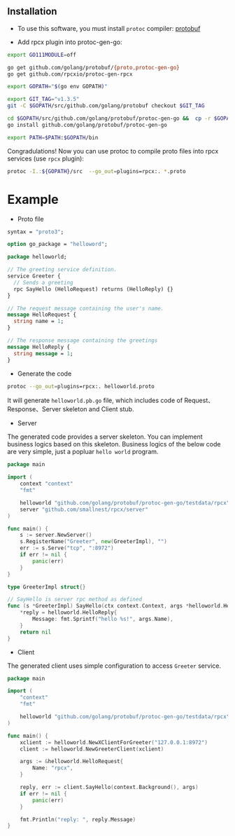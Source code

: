 
## Installation

- To use this software, you must install `protoc` compiler: [protobuf](https://github.com/protocolbuffers/protobuf)

- Add rpcx plugin into protoc-gen-go:

```sh
export GO111MODULE=off

go get github.com/golang/protobuf/{proto,protoc-gen-go}
go get github.com/rpcxio/protoc-gen-rpcx

export GOPATH="$(go env GOPATH)"

export GIT_TAG="v1.3.5" 
git -C $GOPATH/src/github.com/golang/protobuf checkout $GIT_TAG

cd $GOPATH/src/github.com/golang/protobuf/protoc-gen-go &&  cp -r $GOPATH/src/github.com/rpcxio/protoc-gen-rpcx/{link_rpcx.go, rpcx} .
go install github.com/golang/protobuf/protoc-gen-go

export PATH=$PATH:$GOPATH/bin
```

Congradulations! Now you can use protoc to compile proto files into rpcx services (use `rpcx` plugin):
```sh
protoc -I.:${GOPATH}/src  --go_out=plugins=rpcx:. *.proto
```

# Example

- Proto file

```proto
syntax = "proto3";

option go_package = "helloword";

package helloworld;

// The greeting service definition.
service Greeter {
  // Sends a greeting
  rpc SayHello (HelloRequest) returns (HelloReply) {}
}

// The request message containing the user's name.
message HelloRequest {
  string name = 1;
}

// The response message containing the greetings
message HelloReply {
  string message = 1;
}
```

- Generate the code

```sh
protoc --go_out=plugins=rpcx:. helloworld.proto
```

It will generate `helloworld.pb.go` file, which includes code of Request、Response、Server skeleton and Client stub.

- Server

The generated code provides a server skeleton. You can implement business logics based on this skeleton.
Business logics of the below code are very simple, just a popluar `hello world` program.

```go
package main

import (
	context "context"
	"fmt"

	helloworld "github.com/golang/protobuf/protoc-gen-go/testdata/rpcx"
	server "github.com/smallnest/rpcx/server"
)

func main() {
	s := server.NewServer()
	s.RegisterName("Greeter", new(GreeterImpl), "")
	err := s.Serve("tcp", ":8972")
	if err != nil {
		panic(err)
	}
}

type GreeterImpl struct{}

// SayHello is server rpc method as defined
func (s *GreeterImpl) SayHello(ctx context.Context, args *helloworld.HelloRequest, reply *helloworld.HelloReply) (err error) {
	*reply = helloworld.HelloReply{
		Message: fmt.Sprintf("hello %s!", args.Name),
	}
	return nil
}
```

- Client

The generated client uses simple configuration to access `Greeter` service.

```go
package main

import (
	"context"
	"fmt"

	helloworld "github.com/golang/protobuf/protoc-gen-go/testdata/rpcx"
)

func main() {
	xclient := helloworld.NewXClientForGreeter("127.0.0.1:8972")
	client := helloworld.NewGreeterClient(xclient)

	args := &helloworld.HelloRequest{
		Name: "rpcx",
	}

	reply, err := client.SayHello(context.Background(), args)
	if err != nil {
		panic(err)
	}

	fmt.Println("reply: ", reply.Message)
}

```